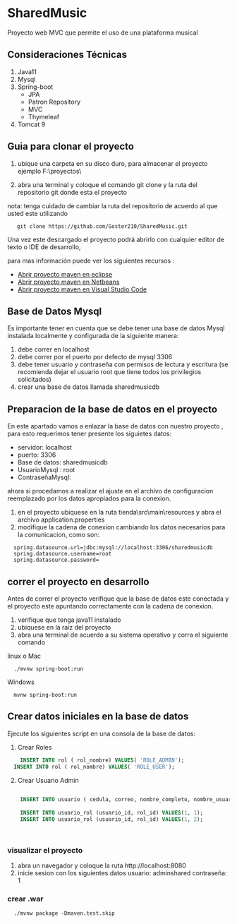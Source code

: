 ﻿# SharedMusic

Proyecto web MVC que permite el uso de una plataforma musical

## Consideraciones Técnicas

1. Java11
2. Mysql
3. Spring-boot  
   * JPA
   * Patron Repository
   * MVC
   * Thymeleaf
5. Tomcat 9 

## Guia para clonar el proyecto

1. ubique una carpeta en su disco duro, para almacenar el proyecto ejemplo 
F:\proyectos\

2. abra una terminal y coloque el comando git clone y la ruta del repositorio git donde esta el proyecto

nota: tenga cuidado de cambiar la ruta del repositorio de acuerdo al que usted este utilizando

~~~
   git clone https://github.com/Goster210/SharedMusic.git
~~~

Una vez este descargado el proyecto podrá abrirlo con cualquier editor de texto o IDE de desarrollo,

para mas información puede ver los siguientes recursos :

* [Abrir proyecto maven en eclipse](https://www.youtube.com/watch?v=FckwSuNnn9g)
* [Abrir proyecto maven en Netbeans](https://www.youtube.com/watch?v=ejchUBB_9SY)
* [Abrir proyecto maven en Visual Studio Code](https://www.youtube.com/watch?v=rYaEuDdpMFc)

## Base de Datos Mysql

Es importante tener en cuenta que se debe tener una base de datos Mysql instalada localmente y configurada
de la siguiente manera:

1. debe correr en localhost 
2. debe correr por el puerto por defecto de mysql 3306
3. debe tener usuario y contraseña con permisos de lectura y escritura (se recomienda dejar el usuario root que tiene todos los privilegios solicitados)
4. crear una base de datos llamada sharedmusicdb



## Preparacion de la base de datos en el proyecto


En este apartado vamos a enlazar la base de datos con nuestro proyecto , para esto requerimos tener presente los siguietes datos:

* servidor: localhost
* puerto: 3306
* Base de datos: sharedmusicdb
* UsuarioMysql : root
* ContraseñaMysql: <la que usted definio>

ahora si procedamos a realizar el ajuste en el archivo de configuracion reemplazado por los datos apropiados para la conexion.


1. en el proyecto ubiquese en la ruta  tienda\src\main\resources y abra el archivo application.properties
2. modifique la cadena de conexion cambiando los datos necesarios para la comunicacion, como son:



~~~
  spring.datasource.url=jdbc:mysql://localhost:3306/sharedmusicdb
  spring.datasource.username=root
  spring.datasource.password=
~~~

## correr el proyecto en desarrollo

Antes de correr el proyecto verifique que la base de datos este conectada y el proyecto este apuntando correctamente con la cadena de conexion.

1. verifique que tenga java11 instalado
1. ubiquese en la raiz del proyecto
2. abra una terminal de acuerdo a su sistema operativo y corra el siguiente comando

linux o Mac

~~~
  ./mvnw spring-boot:run
~~~


Windows

~~~
  mvnw spring-boot:run
~~~



## Crear datos iniciales en la base de datos

Ejecute los siguientes script en una consola de la base de datos:

1. Crear Roles

~~~sql
	INSERT INTO rol ( rol_nombre) VALUES( 'ROLE_ADMIN');
  INSERT INTO rol ( rol_nombre) VALUES( 'ROLE_USER');
~~~

2. Crear Usuario Admin

~~~sql
	
	INSERT INTO usuario ( cedula, correo, nombre_completo, nombre_usuario, password) VALUES(NULL, NULL, NULL, 'adminshared', '$2a$10$JojFaMWy68SaLtdszp9ha.RvEUrVvqfMN/.zaSxiwxuVaacJq/BAG');    
	
	INSERT INTO usuario_rol (usuario_id, rol_id) VALUES(1, 1);
    INSERT INTO usuario_rol (usuario_id, rol_id) VALUES(1, 2);

	
~~~


### visualizar el proyecto

1. abra un navegador y coloque la ruta http://localhost:8080
2. inicie sesion con los siguientes datos
   usuario: adminshared
   contraseña: 1


### crear .war

~~~
  ./mvnw package -Dmaven.test.skip
~~~
